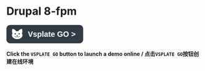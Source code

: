 # Drupal 8-fpm

<a href="https://www.vsplate.com/?docker-compose=https://github.com/vsplate/dcenvs/drupal/8-fpm"><img alt="VSPLATE GO" src="https://raw.githubusercontent.com/vsplate/images/master/vsgo_btn.png" width="200px"></a>

**Click the `VSPLATE GO` button to launch a demo online / 点击`VSPLATE GO`按钮创建在线环境**